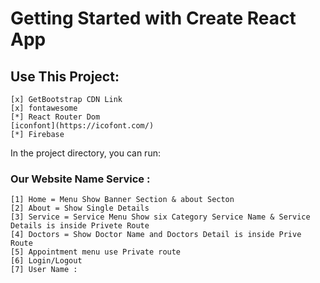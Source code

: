 # Getting Started with Create React App

## Use This Project:

    [x] GetBootstrap CDN Link
    [x] fontawesome
    [*] React Router Dom
    [iconfont](https://icofont.com/)
    [*] Firebase

In the project directory, you can run:

### Our Website Name Service :

    [1] Home = Menu Show Banner Section & about Secton
    [2] About = Show Single Details
    [3] Service = Service Menu Show six Category Service Name & Service Details is inside Privete Route
    [4] Doctors = Show Doctor Name and Doctors Detail is inside Prive Route
    [5] Appointment menu use Private route
    [6] Login/Logout
    [7] User Name :
